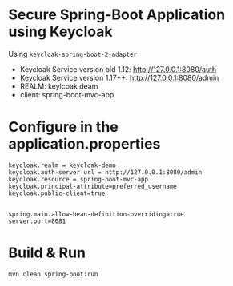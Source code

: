 # Secure Spring-Boot Application using Keycloak

Using `keycloak-spring-boot-2-adapter`

* Keycloak Service version old 1.12: http://127.0.0.1:8080/auth
* Keycloak Service version 1.17++: http://127.0.0.1:8080/admin
* REALM: keylcoak deam
* client: spring-boot-mvc-app


# Configure in the application.properties

```
keycloak.realm = keycloak-demo
keycloak.auth-server-url = http://127.0.0.1:8080/admin
keycloak.resource = spring-boot-mvc-app
keycloak.principal-attribute=preferred_username
keycloak.public-client=true


spring.main.allow-bean-definition-overriding=true
server.port=8081
```


# Build & Run
`mvn clean spring-boot:run`